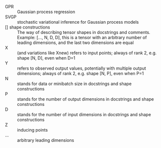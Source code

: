 <dl>
  <dt>GPR</dt>
  <dd>Gaussian process regression</dd>

  <dt>SVGP</dt>
  <dd>stochastic variational inference for Gaussian process models</dd>

  <dt>[] shape constructions</dt>
  <dd>The way of describing tensor shapes in docstrings and comments. Example: [..., N, D, D], this is a tensor with an arbitrary number of leading dimensions, and the last two dimensions are equal</dd>

  <dt>X</dt>
  <dd>(and variations like Xnew) refers to input points; always of rank 2, e.g. shape [N, D], even when D=1</dd>

  <dt>Y</dt>
  <dd>refers to observed output values, potentially with multiple output dimensions; always of rank 2, e.g. shape [N,
 P], even when P=1</dd>

  <dt>N</dt>
  <dd>stands for data or minibatch size in docstrings and shape constructions</dd>

  <dt>P</dt>
  <dd>stands for the number of output dimensions in docstrings and shape constructions</dd>

  <dt>D</dt>
  <dd>stands for the number of input dimensions in docstrings and shape constructions</dd>

  <dt>Z</dt>
  <dd>inducing points</dd>

  <dt>...</dt>
  <dd>arbitrary leading dimensions</dd>
</dl>
